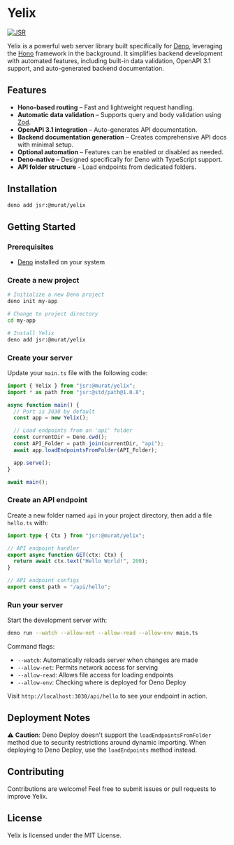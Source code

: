 # Yelix

[![JSR](https://jsr.io/badges/@murat/yelix)](https://jsr.io/@murat/yelix)

Yelix is a powerful web server library built specifically for
[Deno](https://deno.land/), leveraging the [Hono](https://hono.dev/) framework
in the background. It simplifies backend development with automated features,
including built-in data validation, OpenAPI 3.1 support, and auto-generated
backend documentation.

## Features

- **Hono-based routing** – Fast and lightweight request handling.
- **Automatic data validation** – Supports query and body validation using
  [Zod](https://zod.dev/).
- **OpenAPI 3.1 integration** – Auto-generates API documentation.
- **Backend documentation generation** – Creates comprehensive API docs with
  minimal setup.
- **Optional automation** – Features can be enabled or disabled as needed.
- **Deno-native** – Designed specifically for Deno with TypeScript support.
- **API folder structure** - Load endpoints from dedicated folders.

## Installation

```sh
deno add jsr:@murat/yelix
```

## Getting Started

### Prerequisites

- [Deno](https://deno.land/) installed on your system

### Create a new project

```sh
# Initialize a new Deno project
deno init my-app

# Change to project directory
cd my-app

# Install Yelix
deno add jsr:@murat/yelix
```

### Create your server

Update your `main.ts` file with the following code:

```typescript
import { Yelix } from "jsr:@murat/yelix";
import * as path from "jsr:@std/path@1.0.8";

async function main() {
  // Port is 3030 by default
  const app = new Yelix();

  // Load endpoints from an 'api' folder
  const currentDir = Deno.cwd();
  const API_Folder = path.join(currentDir, "api");
  await app.loadEndpointsFromFolder(API_Folder);

  app.serve();
}

await main();
```

### Create an API endpoint

Create a new folder named `api` in your project directory, then add a file
`hello.ts` with:

```typescript
import type { Ctx } from "jsr:@murat/yelix";

// API endpoint handler
export async function GET(ctx: Ctx) {
  return await ctx.text("Hello World!", 200);
}

// API endpoint configs
export const path = "/api/hello";
```

### Run your server

Start the development server with:

```sh
deno run --watch --allow-net --allow-read --allow-env main.ts
```

Command flags:

- `--watch`: Automatically reloads server when changes are made
- `--allow-net`: Permits network access for serving
- `--allow-read`: Allows file access for loading endpoints
- `--allow-env`: Checking where is deployed for Deno Deploy

Visit `http://localhost:3030/api/hello` to see your endpoint in action.

## Deployment Notes

⚠️ **Caution**: Deno Deploy doesn't support the `loadEndpointsFromFolder` method
due to security restrictions around dynamic importing. When deploying to Deno
Deploy, use the `loadEndpoints` method instead.

## Contributing

Contributions are welcome! Feel free to submit issues or pull requests to
improve Yelix.

## License

Yelix is licensed under the MIT License.

